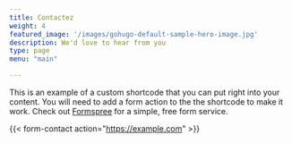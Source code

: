 ```yaml
---
title: Contactez
weight: 4
featured_image: '/images/gohugo-default-sample-hero-image.jpg'
description: We'd love to hear from you
type: page
menu: "main"

---
```



This is an example of a custom shortcode that you can put right into your content. You will need to add a form action to the the shortcode to make it work. Check out [Formspree](https://formspree.io/) for a simple, free form service. 

{{< form-contact action="https://example.com"  >}}
